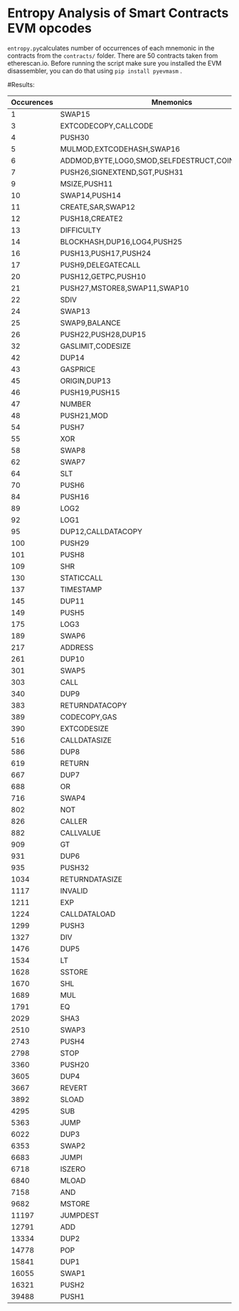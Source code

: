 # Entropy Analysis of Smart Contracts EVM opcodes



`entropy.py`calculates number of occurrences of each mnemonic in the contracts from the `contracts/` folder. There are 50 contracts taken from etherescan.io. Before running the script make sure you installed the EVM disassembler, you can do that using `pip install pyevmasm` .


#Results:


 Occurences| Mnemonics
 --- | ---
1 | SWAP15
3 | EXTCODECOPY,CALLCODE
4 | PUSH30
5 | MULMOD,EXTCODEHASH,SWAP16
6 | ADDMOD,BYTE,LOG0,SMOD,SELFDESTRUCT,COINBASE,PUSH23
7 | PUSH26,SIGNEXTEND,SGT,PUSH31
9 | MSIZE,PUSH11
10 | SWAP14,PUSH14
11 | CREATE,SAR,SWAP12
12 | PUSH18,CREATE2
13 | DIFFICULTY
14 | BLOCKHASH,DUP16,LOG4,PUSH25
16 | PUSH13,PUSH17,PUSH24
17 | PUSH9,DELEGATECALL
20 | PUSH12,GETPC,PUSH10
21 | PUSH27,MSTORE8,SWAP11,SWAP10
22 | SDIV
24 | SWAP13
25 | SWAP9,BALANCE
26 | PUSH22,PUSH28,DUP15
32 | GASLIMIT,CODESIZE
42 | DUP14
43 | GASPRICE
45 | ORIGIN,DUP13
46 | PUSH19,PUSH15
47 | NUMBER
48 | PUSH21,MOD
54 | PUSH7
55 | XOR
58 | SWAP8
62 | SWAP7
64 | SLT
70 | PUSH6
84 | PUSH16
89 | LOG2
92 | LOG1
95 | DUP12,CALLDATACOPY
100 | PUSH29
101 | PUSH8
109 | SHR
130 | STATICCALL
137 | TIMESTAMP
145 | DUP11
149 | PUSH5
175 | LOG3
189 | SWAP6
217 | ADDRESS
261 | DUP10
301 | SWAP5
303 | CALL
340 | DUP9
383 | RETURNDATACOPY
389 | CODECOPY,GAS
390 | EXTCODESIZE
516 | CALLDATASIZE
586 | DUP8
619 | RETURN
667 | DUP7
688 | OR
716 | SWAP4
802 | NOT
826 | CALLER
882 | CALLVALUE
909 | GT
931 | DUP6
935 | PUSH32
1034 | RETURNDATASIZE
1117 | INVALID
1211 | EXP
1224 | CALLDATALOAD
1299 | PUSH3
1327 | DIV
1476 | DUP5
1534 | LT
1628 | SSTORE
1670 | SHL
1689 | MUL
1791 | EQ
2029 | SHA3
2510 | SWAP3
2743 | PUSH4
2798 | STOP
3360 | PUSH20
3605 | DUP4
3667 | REVERT
3892 | SLOAD
4295 | SUB
5363 | JUMP
6022 | DUP3
6353 | SWAP2
6683 | JUMPI
6718 | ISZERO
6840 | MLOAD
7158 | AND
9682 | MSTORE
11197 | JUMPDEST
12791 | ADD
13334 | DUP2
14778 | POP
15841 | DUP1
16055 | SWAP1
16321 | PUSH2
39488 | PUSH1
